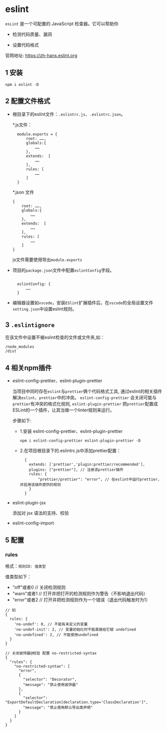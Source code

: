 # eslint

`esLint` 是一个可配置的 JavaScript 检查器。它可以帮助你

- 检测代码质量、漏洞

- 设置代码格式
  
官网地址: https://zh-hans.eslint.org

## 1 安装

  `npm i eslint -D`

## 2 配置文件格式

- 根目录下的eslint文件：`.eslintrc.js`、`.eslintrc.json`。
  
  *.js文件：

  ```
    module.exports = {
        root: ……,
        globals:{
            ……
        },
        extends:  [
            ……
        ],
        rules: [
            ……
        ]
    }
  ```

  *.json 文件
    ```
    {
        root: ……,
        globals:{
            ……
        },
        extends:  [
            ……
        ],
        rules: [
            ……
        ]
    }
  ```
  js文件需要使用导出`module.exports`

- 项目的`package.json`文件中配置`eslintConfig`字段。

  ```

    eslintConfig: {
        ……
    }
  ```
- 编辑器设置如`vscode`，安装`ESlint`扩展插件后，在`vscode`的全局设置文件`setting.json`中设置eslint规则。
  
## 3 `.eslintignore`
  在该文件中设置不被eslint检查的文件或文件夹,如：
  ```
  /node_modules
  /dist
  ```
## 4 相关npm插件

- eslint-config-prettier、eslint-plugin-prettier

  当项目中同时存在`eslint`与`prettier`俩个代码格式工具, 通过eslint的相关插件解决`eslint`、`prettier`中的冲突。 `eslint-config-prettier` 会关闭可能与`prettier`有冲突的格式化规则, `eslint-plugin-prettier` 把`prettier`配置成ESLint的一个插件，让其当做一个linter规则来运行。

  步骤如下:

  - 1.安装 eslint-config-prettier、eslint-plugin-prettier
  
    `npm i eslint-config-prettier eslint-plugin-prettier -D`

  - 2.在项目根目录下的.eslintrc.js中添加prettier配置：
    ```
      {
        extends: ['prettier','plugin:prettier/recommended'],
        plugins: ["prettier"], // 注册该prettier插件
        rules: {
            "prettier/prettier": "error", // 在eslint中运行prettier，并启用该插件提供的规则
        }
      }
    ```

- eslint-plugin-jsx
  
  添加对 jsx 语法的支持、校验

- eslint-config-import

## 5 配置

### rules

格式：`规则ID: 值类型`

值类型如下：
* "off"或者0   // 关闭检测规则
* "warn"或者1  // 打开并把打开的检测规则作为警告（不影响退出代码）
* "error"或者2 // 打开并把检测规则作为一个错误（退出代码触发时为1）
  
```
// 如
{
  rules: {
    'no-undef': 0, // 不能有未定义的变量
    'no-undef-init': 2, // 变量初始化时不能直接给它赋 undefined
    'no-undefined': 2, // 不能使用undefined
  }
}

// 关闭装饰器@校验 配置 no-restricted-syntax 
{
  "rules": {
    "no-restricted-syntax": [
      "error",
      { 
        "selector": "Decorator", 
        "message": "禁止使用装饰器" 
      },
      { 
        "selector": "ExportDefaultDeclaration[declaration.type='ClassDeclaration']", 
        "message": "禁止使用默认导出类声明" 
      }
    ]
  }
}
```
		